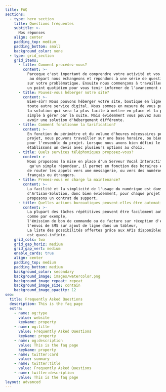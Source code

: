 ```yaml
---
title: FAQ
sections:
  - type: hero_section
    title: Questions fréquentes
    subtitle: >-
      Nos réponses
    align: center
    padding_top: medium
    padding_bottom: small
    background_color: none
  - type: grid_section
    grid_items:
      - title: Comment procédez-vous?
        content: >-
          Parceque c'est important de comprendre votre activité et vos besoins,
           au départ nous échangeons et répondons à une série de questions
          sur votre problématique. Ensuite nous commençons à travailler avec
          un point quotidien pour vous tenir informer de l'avancement du projet.
      - title: Pouvez-vous héberger notre site?
        content: >-
          Bien-sûr! Nous pouvons héberger votre site, boutique en ligne ou
          toute autre service digital. Nous sommes en mesure de vous proposer 
          la solution qui sera la plus facile à mettre en place et la plus 
          simple à gérer par la suite. Mais évidemment vous pouvez aussi 
          avoir une solution d'hébergement différente.
      - title: Comment fonctionne la tarification?
        content: >-
          En fonction du périmètre et du volume d'heures nécessaires pour votre 
          projet, nous pouvons travailler sur une base horaire, ou bien sur un forfait 
          pour l'ensemble du projet. Lorsque nous avons bien défini le besoin nous 
          établissons un devis avec plusieurs options au choix.
      - title: Quels services téléphoniques proposez-vous?
        content: >-
          Nous proposons la mise en place d'un Serveur Vocal Interactif. Plus
           qu'un simple répondeur, il permet en fonction des horaires et des choix de l'appelant, 
          de router les appels vers une messagerie, ou vers des numéros fixes ou mobiles 
          français ou étrangers.
      - title: Prenez-vous en charge la maintenance? 
        content: >-
          La facilité et la simplicité de l'usage du numérique est dans l'ADN 
          d'Artisan-Solution, donc bien évidemment, pour chaque projet nous 
          proposons un contrat de support.
      - title: Quelles actions bureautiques peuvent-elles être automatisées?
        content: >-
          La plupart des tâches répétitives peuvent être facilement automatisées,
          comme par exemple, 
          l'émission de bon de commande ou de facture sur réception d'email, ou 
          l'envoi de SMS sur ajout de ligne dans un tableur, 
          La liste des possibilités offertes grâce aux APIs disponibles sur la plupart des applications, 
          est quasi-infinie.
    grid_cols: two
    grid_gap_horiz: medium
    grid_gap_vert: medium
    enable_cards: true
    align: center
    padding_top: medium
    padding_bottom: medium
    background_color: secondary
    background_image: images/watercolor.png
    background_image_repeat: repeat
    background_image_size: contain
    background_image_opacity: 12
seo:
  title: Frequently Asked Questions
  description: This is the faq page
  extra:
    - name: og:type
      value: website
      keyName: property
    - name: og:title
      value: Frequently Asked Questions
      keyName: property
    - name: og:description
      value: This is the faq page
      keyName: property
    - name: twitter:card
      value: summary
    - name: twitter:title
      value: Frequently Asked Questions
    - name: twitter:description
      value: This is the faq page
layout: advanced
---
```

